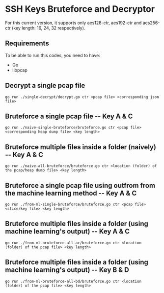 # SSH Keys Bruteforce and Decryptor

For this current version, it supports only aes128-ctr, aes192-ctr and aes256-ctr (key length: 16, 24, 32 respectively).

## Requirements

To be able to run this codes, you need to have:
- Go
- libpcap

## Decrypt a single pcap file

```shell
go run ./single-decrypt/decrypt.go ctr <pcap file> <corresponding json file>
````

## Bruteforce a single pcap file -- Key A & C

```shell
go run ./naive-single-bruteforce/bruteforce.go ctr <pcap file> <corresponding heap dump file> <key length>
````

## Bruteforce multiple files inside a folder (naively) -- Key A & C

```shell
go run ./naive-all-bruteforce/bruteforce.go ctr <location (folder) of the pcap/heap dump file> <key length>
````

## Bruteforce a single pcap file using outfrom from the machine learning method -- Key A & C

```shell
go run ./from-ml-single-bruteforce/bruteforce.go ctr <pcap file> <slice/key file> <key length>
```

## Bruteforce multiple files inside a folder (using machine learning's output) -- Key A & C

```shell
go run ./from-ml-bruteforce-all-ac/bruteforce.go ctr <location (folder) of the pcap file> <key length>
```

## Bruteforce multiple files inside a folder (using machine learning's output) -- Key B & D

```shell
go run ./from-ml-bruteforce-all-bd/bruteforce.go ctr <location (folder) of the pcap file> <key length>
```